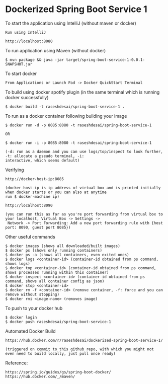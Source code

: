 Dockerized Spring Boot Service 1
=================================

To start the application using IntelliJ (without maven or docker)

    Run using IntelliJ

    http://localhost:8080
    
To run application using Maven (without docker)

    $ mvn package && java -jar target/spring-boot-service-1-0.0.1-SNAPSHOT.jar

To start docker

    From Applications or Launch Pad -> Docker QuickStart Terminal

To build using docker spotify plugin (in the same terminal which is running docker successfully)

    $ docker build -t raseshdesai/spring-boot-service-1 .

To run as a docker container following building your image    
    
    $ docker run -d -p 8085:8080 -t raseshdesai/spring-boot-service-1
    
    OR
    
    $ docker run -i -p 8085:8080 -t raseshdesai/spring-boot-service-1
    
    (-d: run as a daemon and you can use logs/top/inspect to look further, -t: allocate a pseudo terminal, -i: 
    interactive, which seems default)

Verifying

    http://docker-host-ip:8085 
    
    (docker-host-ip is ip address of virtual box and is printed initially when docker starts or you can also at anytime 
    run $ docker-machine ip)
    
    http://localhost:8090
    
    (you can run this as far as you're port forwarding from virtual box to your localhost, Virtual Box -> Settings ->
     Network -> Port Forwarding: Add a new port forwarding rule with {host port: 8090, guest port 8085})
    
Other useful commands

    $ docker images (shows all downloaded/built images)
    $ docker ps (shows only running containers)
    $ docker ps -a (shows all containers, even exited ones)
    $ docker logs <container-id> (container-id obtained from ps command, shows logs)
    $ docker top <container-id> (container-id obtained from ps command, shows processes running within this container)
    $ docker inspect <container-id> (container-id obtained from ps command, shows all container config as json)
    $ docker stop <container-id>
    $ docker rm -f <container-id> (remove container, -f: force and you can remove without stopping)
    $ docker rmi <image-name> (removes image)
    
To push to your docker hub

    $ docker login
    $ docker push raseshdesai/spring-boot-service-1

Automated Docker Build
    
    https://hub.docker.com/r/raseshdesai/dockerized-spring-boot-service-1/

    (triggered on commit to this github repo, with which you might not even need to build locally, just pull once ready)

Reference:

    https://spring.io/guides/gs/spring-boot-docker/
    https://hub.docker.com/_/maven/
